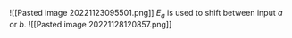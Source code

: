 ![[Pasted image 20221123095501.png]]
$E_{a}$ is used to shift between input $a$ or $b$.
![[Pasted image 20221128120857.png]]
